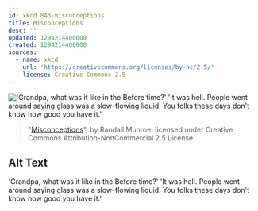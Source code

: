 ```yaml
---
id: xkcd.843-misconceptions
title: Misconceptions
desc: ''
updated: 1294214400000
created: 1294214400000
sources:
  - name: xkcd
    url: 'https://creativecommons.org/licenses/by-nc/2.5/'
    license: Creative Commons 2.5
---
```

!['Grandpa, what was it like in the Before time?' 'It was hell. People went around saying glass was a slow-flowing liquid. You folks these days don't know how good you have it.'](https://imgs.xkcd.com/comics/misconceptions.png)
> "[Misconceptions](https://xkcd.com/843/)", by Randall Munroe, licensed under Creative Commons Attribution-NonCommercial 2.5 License

## Alt Text
'Grandpa, what was it like in the Before time?' 'It was hell. People went around saying glass was a slow-flowing liquid. You folks these days don't know how good you have it.'
